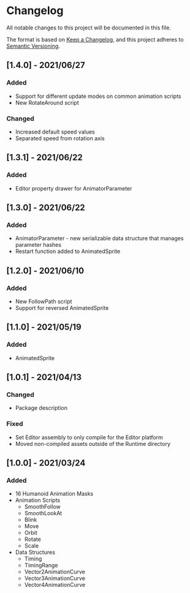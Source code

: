 # Changelog

All notable changes to this project will be documented in this file.

The format is based on [Keep a Changelog](https://keepachangelog.com/en/1.0.0/),
and this project adheres to [Semantic Versioning](https://semver.org/spec/v2.0.0.html).

## [1.4.0] - 2021/06/27

### Added

- Support for different update modes on common animation scripts
- New RotateAround script

### Changed

- Increased default speed values
- Separated speed from rotation axis

## [1.3.1] - 2021/06/22

### Added

- Editor property drawer for AnimatorParameter

## [1.3.0] - 2021/06/22

### Added

- AnimatorParameter - new serializable data structure that manages parameter hashes
- Restart function added to AnimatedSprite

## [1.2.0] - 2021/06/10

### Added

- New FollowPath script
- Support for reversed AnimatedSprite

## [1.1.0] - 2021/05/19

### Added

- AnimatedSprite

## [1.0.1] - 2021/04/13

### Changed

- Package description

### Fixed

- Set Editor assembly to only compile for the Editor platform
- Moved non-compiled assets outside of the Runtime directory

## [1.0.0] - 2021/03/24

### Added

- 16 Humanoid Animation Masks
- Animation Scripts
  - SmoothFollow
  - SmoothLookAt
  - Blink
  - Move
  - Orbit
  - Rotate
  - Scale
- Data Structures
  - Timing
  - TimingRange
  - Vector2AnimationCurve
  - Vector3AnimationCurve
  - Vector4AnimationCurve

